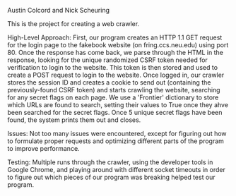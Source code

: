 Austin Colcord and Nick Scheuring

This is the project for creating a web crawler.

High-Level Approach:
First, our program creates an HTTP 1.1 GET request for the login page to
the fakebook website (on fring.ccs.neu.edu) using port 80. Once the response
has come back, we parse through the HTML in the response, looking for the
unique randomized CSRF token needed for verification to login to the website.
This token is then stored and used to create a POST request to login to the
website. Once logged in, our crawler stores the session ID and creates a
cookie to send out (containing the previously-found CSRF token) and starts
crawling the website, searching for any secret flags on each page. We use a
'Frontier' dictionary to store which URLs are found to search, setting their
values to True once they ahve been searched for the secret flags. Once 5
unique secret flags have been found, the system prints them out and closes.


Issues:
Not too many issues were encountered, except for figuring out how to formulate
proper requests and optimizing different parts of the program to improve
performance.

Testing:
Multiple runs through the crawler, using the developer tools in Google Chrome,
and playing around with different socket timeouts in order to figure out which
pieces of our program was breaking helped test our program.